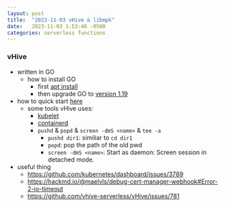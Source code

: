 ```yaml
---
layout: post
title:  "2023-11-03 vHive & libmpk"
date:   2023-11-03 1:53:46 -0500
categories: serverless functions
---
```

### vHive
- written in GO
	+ how to install GO
		* first [apt install](https://stackoverflow.com/questions/17480044/how-to-install-the-current-version-of-go-in-ubuntu-precise)
		* then upgrade GO to [version 1.19](https://go.dev/dl/)
- how to quick start [here](https://github.com/vhive-serverless/vhive/blob/6a0c478d2c9f/docs/quickstart_guide.md)
	+ some tools vHive uses:
		* [kubelet](https://kubernetes.io/docs/reference/command-line-tools-reference/kubelet/)
		* [containerd](https://containerd.io/)
		* `pushd` & `popd` & `screen -dmS <name>` & `tee -a`
			- `pushd dir1`: similiar to `cd dir1`
			- `popd`: pop the path of the old pwd
			- `screen -dmS <name>`: Start as daemon: Screen session in detached mode.
- useful thing
	+ https://github.com/kubernetes/dashboard/issues/3789
	+ https://hackmd.io/@maelvls/debug-cert-manager-webhook#Error-2-io-timeout
	+ https://github.com/vhive-serverless/vHive/issues/781
 

